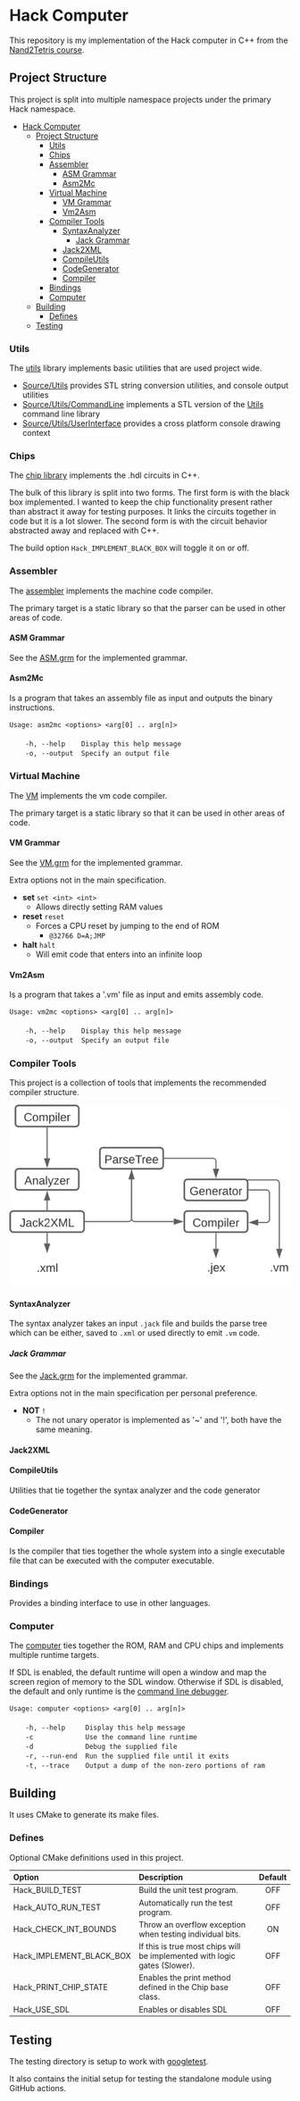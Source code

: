 # Hack Computer

This repository is my implementation of the Hack computer in C++ from the [Nand2Tetris course](https://www.coursera.org/learn/build-a-computer).

## Project Structure

This project is split into multiple namespace projects under the primary Hack namespace.

- [Hack Computer](#hack-computer)
  - [Project Structure](#project-structure)
    - [Utils](#utils)
    - [Chips](#chips)
    - [Assembler](#assembler)
      - [ASM Grammar](#asm-grammar)
      - [Asm2Mc](#asm2mc)
    - [Virtual Machine](#virtual-machine)
      - [VM Grammar](#vm-grammar)
      - [Vm2Asm](#vm2asm)
    - [Compiler Tools](#compiler-tools)
      - [SyntaxAnalyzer](#syntaxanalyzer)
        - [Jack Grammar](#jack-grammar)
      - [Jack2XML](#jack2xml)
      - [CompileUtils](#compileutils)
      - [CodeGenerator](#codegenerator)
      - [Compiler](#compiler)
    - [Bindings](#bindings)
    - [Computer](#computer)
  - [Building](#building)
    - [Defines](#defines)
  - [Testing](#testing)

### Utils

The [utils](Source/Utils/) library implements basic utilities that are used project wide.

- [Source/Utils](Source/Utils/) provides STL string conversion utilities, and console output utilities
- [Source/Utils/CommandLine](Source/Utils/CommandLine/) implements a STL version of the [Utils](https://github.com/CharlesCarley/Utils) command line library
- [Source/Utils/UserInterface](Source/Utils/UserInterface/) provides a cross platform console drawing context

### Chips

The [chip library](Source/Chips/) implements the .hdl circuits in C++.

The bulk of this library is split into two forms. The first form is with the black box implemented.
I wanted to keep the chip functionality present rather than abstract it away for testing purposes. It links the circuits together in code but it is a lot slower. The second form is with the circuit behavior abstracted away and replaced with C++.

The build option `Hack_IMPLEMENT_BLACK_BOX` will toggle it on or off.

### Assembler

The [assembler](Source/Assembler/) implements the machine code compiler.

The primary target is a static library so that the parser can be used in other areas of code.

#### ASM Grammar

See the [ASM.grm](Source/Assembler/ASM.grm) for the implemented grammar.

#### Asm2Mc

Is a program that takes an assembly file as input and outputs the binary instructions.

```txt
Usage: asm2mc <options> <arg[0] .. arg[n]>

    -h, --help    Display this help message
    -o, --output  Specify an output file
```

### Virtual Machine

The [VM](Source/VirtualMachine/) implements the vm code compiler.

The primary target is a static library so that it can be used in other areas of code.

#### VM Grammar

See the [VM.grm](Source/VirtualMachine/VM.grm) for the implemented grammar.

Extra options not in the main specification.

- __set__ `set <int> <int>`
  - Allows directly setting RAM values
- __reset__ `reset`
  - Forces a CPU reset by jumping to the end of ROM
    - `@32766 D=A;JMP`
- __halt__ `halt`
  - Will emit code that enters into an infinite loop



#### Vm2Asm

Is a program that takes a '.vm' file as input and emits assembly code.

```txt
Usage: vm2mc <options> <arg[0] .. arg[n]>

    -h, --help    Display this help message
    -o, --output  Specify an output file
```

### Compiler Tools

This project is a collection of tools that implements the recommended compiler structure.

![Dia01](Content/Dia01.svg)

#### SyntaxAnalyzer

The syntax analyzer takes an input `.jack` file and builds the parse tree which can be either, saved to `.xml` or used directly to emit `.vm` code.

##### Jack Grammar

See the [Jack.grm](Source/Compiler/Analyzer/Jack.grm) for the implemented grammar.

Extra options not in the main specification per personal preference.

- __NOT__ `!`
  - The not unary operator is implemented as '~' and '!', both have the same meaning. 


#### Jack2XML

#### CompileUtils

Utilities that tie together the syntax analyzer and the code generator

#### CodeGenerator

#### Compiler

Is the compiler that ties together the whole system into a single executable file that can be executed with the computer 
executable.

### Bindings

Provides a binding interface to use in other languages.

### Computer

The [computer](Source/Computer/) ties together the ROM, RAM and CPU chips and implements multiple runtime targets.

If SDL is enabled, the default runtime will open a window and map the screen region of memory to the SDL window. Otherwise if SDL is disabled, the default and only runtime is the [command line debugger](Content/Debugger.png).

```txt
Usage: computer <options> <arg[0] .. arg[n]>

    -h, --help     Display this help message
    -c             Use the command line runtime
    -d             Debug the supplied file
    -r, --run-end  Run the supplied file until it exits
    -t, --trace    Output a dump of the non-zero portions of ram
```

## Building

It uses CMake to generate its make files.

### Defines

Optional CMake definitions used in this project.

| Option                   | Description                                                               | Default |
|:-------------------------|:--------------------------------------------------------------------------|:-------:|
| Hack_BUILD_TEST          | Build the unit test program.                                              |   OFF   |
| Hack_AUTO_RUN_TEST       | Automatically run the test program.                                       |   OFF   |
| Hack_CHECK_INT_BOUNDS    | Throw an overflow exception when testing individual bits.                 |   ON    |
| Hack_IMPLEMENT_BLACK_BOX | If this is true most chips will be implemented with logic gates (Slower). |   OFF   |
| Hack_PRINT_CHIP_STATE    | Enables the print method defined in the Chip base class.                  |   OFF   |
| Hack_USE_SDL             | Enables or disables SDL                                                   |   OFF   |

## Testing

The testing directory is setup to work with [googletest](https://github.com/google/googletest).

It also contains the initial setup for testing the standalone module using GitHub actions.
